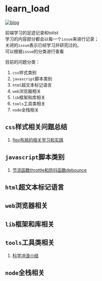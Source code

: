 # learn_load
[![blog](https://img.shields.io/badge/version-v0.0.1-orange.svg)](https://www.caoweiju.com/)

前端学习的足迹记录和tolist  
学习的内容部分都会以每一个`issue`来进行记录；  
关闭的`issue`表示已经学习并研究过的。  
可以根据`issue`的分类进行查看

目前的问题分类：
1. `css`样式类别
2. `javascript`脚本类别
3. `html`超文本标记语言
4. `web`浏览器相关
5. `lib`框架和库相关
6. `tools`工具类相关
7. `node`全栈相关

## `css`样式相关问题总结

1. [flex布局的相关学习和实践](https://github.com/caoweiju/learn_load/issues/7)

## `javascript`脚本类别
1. [节流函数throttle和防抖函数debounce](https://github.com/caoweiju/learn_load/issues/11)

## `html`超文本标记语言

## `web`浏览器相关

## `lib`框架和库相关

## `tools`工具类相关
1. [科学冲浪小结](https://github.com/caoweiju/learn_load/issues/14)

## `node`全栈相关